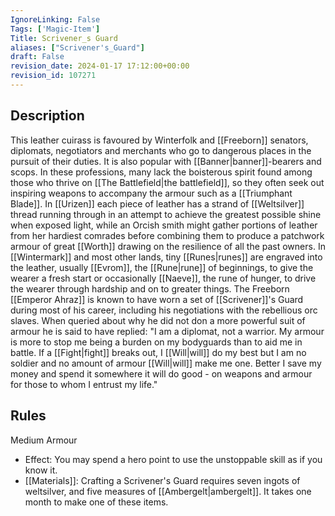 ```yaml
---
IgnoreLinking: False
Tags: ['Magic-Item']
Title: Scrivener_s Guard
aliases: ["Scrivener's_Guard"]
draft: False
revision_date: 2024-01-17 17:12:00+00:00
revision_id: 107271
---
```


## Description
This leather cuirass is favoured by Winterfolk and [[Freeborn]] senators, diplomats, negotiators and merchants who go to dangerous places in the pursuit of their duties. It is also popular with [[Banner|banner]]-bearers and scops. In these professions, many lack the boisterous spirit found among those who thrive on [[The Battlefield|the battlefield]], so they often seek out inspiring weapons to accompany the armour such as a [[Triumphant Blade]].
In [[Urizen]] each piece of leather has a strand of [[Weltsilver]] thread running through in an attempt to achieve the greatest possible shine when exposed light, while an Orcish smith might gather portions of leather from her hardiest comrades before combining them to produce a patchwork armour of great [[Worth]] drawing on the resilience of all the past owners. In [[Wintermark]] and most other lands, tiny [[Runes|runes]] are engraved into the leather, usually [[Evrom]], the [[Rune|rune]] of beginnings, to give the wearer a fresh start or occasionally [[Naeve]], the rune of hunger, to drive the wearer through hardship and on to greater things. 
The Freeborn [[Emperor Ahraz]] is known to have worn a set of [[Scrivener]]'s Guard during most of his career, including his negotiations with the rebellious orc slaves. When queried about why he did not don a more powerful suit of armour he is said to have replied:
 "I am a diplomat, not a warrior. My armour is more to stop me being a burden on my bodyguards than to aid me in battle. If a [[Fight|fight]] breaks out, I [[Will|will]] do my best but I am no soldier and no amount of armour [[Will|will]] make me one. Better I save my money and spend it somewhere it will do good -  on weapons and armour for those to whom I entrust my life."
## Rules
Medium Armour
* Effect: You may spend a hero point to use the unstoppable skill as if you know it.
* [[Materials]]: Crafting a Scrivener's Guard requires seven ingots of weltsilver, and five measures of [[Ambergelt|ambergelt]]. It takes one month to make one of these items.